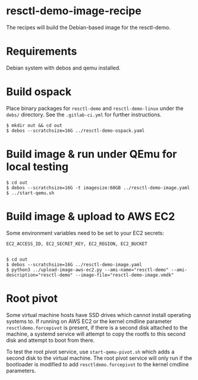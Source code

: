 # resctl-demo-image-recipe
The recipes will build the Debian-based image for the resctl-demo.


# Requirements
Debian system with debos and qemu installed.


# Build ospack

Place binary packages for `resctl-demo` and `resctl-demo-linux` under the `debs/` directory.
See the `.gitlab-ci.yml` for further instructions.

    $ mkdir out && cd out
    $ debos --scratchsize=16G ../resctl-demo-ospack.yaml


# Build image & run under QEmu for local testing

    $ cd out
    $ debos --scratchsize=16G -t imagesize:60GB ../resctl-demo-image.yaml
    $ ../start-qemu.sh


# Build image & upload to AWS EC2

Some environment variables need to be set to your EC2 secrets:

    EC2_ACCESS_ID, EC2_SECRET_KEY, EC2_REGION, EC2_BUCKET


    $ cd out
    $ debos --scratchsize=16G ../resctl-demo-image.yaml
    $ python3 ../upload-image-aws-ec2.py --ami-name="resctl-demo" --ami-description="resctl-demo" --image-file="resctl-demo-image.vmdk"


# Root pivot
Some virtual machine hosts have SSD drives which cannot install operating systems to.
If running on AWS EC2 or the kernel cmdline parameter `resctldemo.forcepivot` is present, if there is a second
disk attached to the machine, a systemd service will attempt to copy the rootfs to this
second disk and attempt to boot from there.

To test the root pivot service, use `start-qemu-pivot.sh` which adds a second disk to the virtual machine.
The root pivot service will only run if the bootloader is modified to add `resctldemo.forcepivot` to the kernel cmdline parameters.


